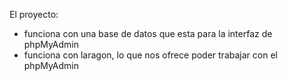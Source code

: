 El proyecto:
- funciona con una base de datos que esta para la interfaz de phpMyAdmin
- funciona con laragon, lo que nos ofrece poder trabajar con el phpMyAdmin
